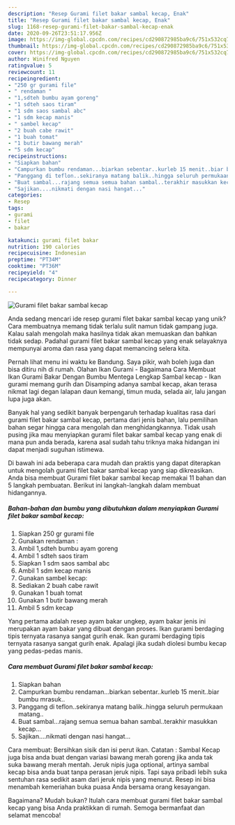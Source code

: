 ```yaml
---
description: "Resep Gurami filet bakar sambal kecap, Enak"
title: "Resep Gurami filet bakar sambal kecap, Enak"
slug: 1168-resep-gurami-filet-bakar-sambal-kecap-enak
date: 2020-09-26T23:51:17.956Z
image: https://img-global.cpcdn.com/recipes/cd290872985ba9c6/751x532cq70/gurami-filet-bakar-sambal-kecap-foto-resep-utama.jpg
thumbnail: https://img-global.cpcdn.com/recipes/cd290872985ba9c6/751x532cq70/gurami-filet-bakar-sambal-kecap-foto-resep-utama.jpg
cover: https://img-global.cpcdn.com/recipes/cd290872985ba9c6/751x532cq70/gurami-filet-bakar-sambal-kecap-foto-resep-utama.jpg
author: Winifred Nguyen
ratingvalue: 5
reviewcount: 11
recipeingredient:
- "250 gr gurami file"
- " rendaman "
- "1,sdteh bumbu ayam goreng"
- "1 sdteh saos tiram"
- "1 sdm saos sambal abc"
- "1 sdm kecap manis"
- " sambel kecap"
- "2 buah cabe rawit"
- "1 buah tomat"
- "1 butir bawang merah"
- "5 sdm kecap"
recipeinstructions:
- "Siapkan bahan"
- "Campurkan bumbu rendaman...biarkan sebentar..kurleb 15 menit..biar bumbu mrasuk.."
- "Panggang di teflon..sekiranya matang balik..hingga seluruh permukaan matang.."
- "Buat sambal...rajang semua semua bahan sambal..terakhir masukkan kecap..."
- "Sajikan....nikmati dengan nasi hangat..."
categories:
- Resep
tags:
- gurami
- filet
- bakar

katakunci: gurami filet bakar 
nutrition: 190 calories
recipecuisine: Indonesian
preptime: "PT34M"
cooktime: "PT36M"
recipeyield: "4"
recipecategory: Dinner

---
```



![Gurami filet bakar sambal kecap](https://img-global.cpcdn.com/recipes/cd290872985ba9c6/751x532cq70/gurami-filet-bakar-sambal-kecap-foto-resep-utama.jpg)

Anda sedang mencari ide resep gurami filet bakar sambal kecap yang unik? Cara membuatnya memang tidak terlalu sulit namun tidak gampang juga. Kalau salah mengolah maka hasilnya tidak akan memuaskan dan bahkan tidak sedap. Padahal gurami filet bakar sambal kecap yang enak selayaknya mempunyai aroma dan rasa yang dapat memancing selera kita.

Pernah lihat menu ini waktu ke Bandung. Saya pikir, wah boleh juga dan bisa ditiru nih di rumah. Olahan Ikan Gurami - Bagaimana Cara Membuat Ikan Gurami Bakar Dengan Bumbu Mentega Lengkap Sambal kecap - Ikan gurami memang gurih dan Disamping adanya sambal kecap, akan terasa nikmat lagi degan lalapan daun kemangi, timun muda, selada air, lalu jangan lupa juga akan.

Banyak hal yang sedikit banyak berpengaruh terhadap kualitas rasa dari gurami filet bakar sambal kecap, pertama dari jenis bahan, lalu pemilihan bahan segar hingga cara mengolah dan menghidangkannya. Tidak usah pusing jika mau menyiapkan gurami filet bakar sambal kecap yang enak di mana pun anda berada, karena asal sudah tahu triknya maka hidangan ini dapat menjadi suguhan istimewa.


Di bawah ini ada beberapa cara mudah dan praktis yang dapat diterapkan untuk mengolah gurami filet bakar sambal kecap yang siap dikreasikan. Anda bisa membuat Gurami filet bakar sambal kecap memakai 11 bahan dan 5 langkah pembuatan. Berikut ini langkah-langkah dalam membuat hidangannya.

<!--inarticleads1-->

##### Bahan-bahan dan bumbu yang dibutuhkan dalam menyiapkan Gurami filet bakar sambal kecap:

1. Siapkan 250 gr gurami file
1. Gunakan  rendaman :
1. Ambil 1,sdteh bumbu ayam goreng
1. Ambil 1 sdteh saos tiram
1. Siapkan 1 sdm saos sambal abc
1. Ambil 1 sdm kecap manis
1. Gunakan  sambel kecap:
1. Sediakan 2 buah cabe rawit
1. Gunakan 1 buah tomat
1. Gunakan 1 butir bawang merah
1. Ambil 5 sdm kecap


Yang pertama adalah resep ayam bakar ungkep, ayam bakar jenis ini merupakan ayam bakar yang dibuat dengan proses. Ikan gurami berdaging tipis ternyata rasanya sangat gurih enak. Ikan gurami berdaging tipis ternyata rasanya sangat gurih enak. Apalagi jika sudah diolesi bumbu kecap yang pedas-pedas manis. 

<!--inarticleads2-->

##### Cara membuat Gurami filet bakar sambal kecap:

1. Siapkan bahan
1. Campurkan bumbu rendaman...biarkan sebentar..kurleb 15 menit..biar bumbu mrasuk..
1. Panggang di teflon..sekiranya matang balik..hingga seluruh permukaan matang..
1. Buat sambal...rajang semua semua bahan sambal..terakhir masukkan kecap...
1. Sajikan....nikmati dengan nasi hangat...


Cara membuat: Bersihkan sisik dan isi perut ikan. Catatan : Sambal Kecap juga bisa anda buat dengan variasi bawang merah goreng jika anda tak suka bawang merah mentah. Jeruk nipis juga optional, artinya sambal kecap bisa anda buat tanpa perasan jeruk nipis. Tapi saya pribadi lebih suka sentuhan rasa sedikit asam dari jeruk nipis yang menurut. Resep ini bisa menambah kemeriahan buka puasa Anda bersama orang kesayangan. 

Bagaimana? Mudah bukan? Itulah cara membuat gurami filet bakar sambal kecap yang bisa Anda praktikkan di rumah. Semoga bermanfaat dan selamat mencoba!
